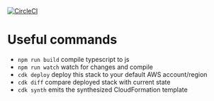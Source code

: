 [![CircleCI](https://circleci.com/gh/amongil/cdk-poc-my-consumer-app.svg?style=shield)](https://circleci.com/gh/amongil/cdk-poc-my-consumer-app)
# Useful commands

 * `npm run build`   compile typescript to js
 * `npm run watch`   watch for changes and compile
 * `cdk deploy`      deploy this stack to your default AWS account/region
 * `cdk diff`        compare deployed stack with current state
 * `cdk synth`       emits the synthesized CloudFormation template

